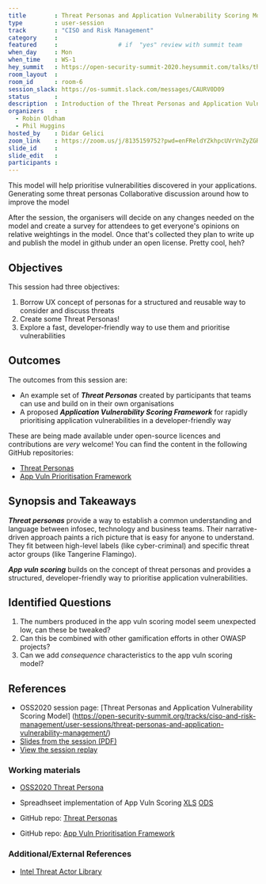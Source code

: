 ```yaml
---
title        : Threat Personas and Application Vulnerability Scoring Model
type         : user-session
track        : "CISO and Risk Management"
category     :
featured     :                 # if  "yes" review with summit team
when_day     : Mon
when_time    : WS-1
hey_summit   : https://open-security-summit-2020.heysummit.com/talks/threat-personas-and-application-vulnerability-scoring-model/
room_layout  :
room_id      : room-6
session_slack: https://os-summit.slack.com/messages/CAURV0D09
status       : 
description  : Introduction of the Threat Personas and Application Vulnerability Scoring Model
organizers   :
  - Robin Oldham
  - Phil Huggins
hosted_by    : Didar Gelici
zoom_link    : https://zoom.us/j/8135159752?pwd=enFReldYZkhpcUVrVnZyZGRoaXI1Zz09
slide_id     : 
slide_edit   : 
participants :
---
```


This model will help prioritise vulnerabilities discovered in your applications. Generating some threat personas Collaborative discussion around how to improve the model

After the session, the organisers will decide on any changes needed on the model and create a survey for attendees to get everyone's opinions on relative weightings in the model. Once that's collected they plan to write up and publish the model in github under an open license. Pretty cool, heh?

## Objectives

This session had three objectives:

1. Borrow UX concept of personas for a structured and reusable way to consider and discuss threats
2. Create some Threat Personas!
3. Explore a fast, developer-friendly way to use them and prioritise vulnerabilities

## Outcomes

The outcomes from this session are:

 - An example set of _**Threat Personas**_ created by participants that teams can use and build on in their own organisations
 - A proposed _**Application Vulnerability Scoring Framework**_ for rapidly prioritising application vulnerabilities in a developer-friendly way

These are being made available under open-source licences and contributions are _very_ welcome! You can find the content in the following GitHub repositories:

 - [Threat Personas](https://github.com/cydea/threat-personas)
 - [App Vuln Prioritisation Framework](https://github.com/oracuk/vsort) 

## Synopsis and Takeaways

_**Threat personas**_ provide a way to establish a common understanding and language between infosec, technology and business teams. Their narrative-driven approach paints a rich picture that is easy for anyone to understand. They fit between high-level labels (like cyber-criminal) and specific threat actor groups (like Tangerine Flamingo).

_**App vuln scoring**_ builds on the concept of threat personas and provides a structured, developer-friendly way to prioritise application vulnerabilities.

## Identified Questions

1. The numbers produced in the app vuln scoring model seem unexpected low, can these be tweaked?
2. Can this be combined with other gamification efforts in other OWASP projects? 
3. Can we add _consequence_ characteristics to the app vuln scoring model?

## References

 - OSS2020 session page: [Threat Personas and Application Vulnerability Scoring Model] (https://open-security-summit.org/tracks/ciso-and-risk-management/user-sessions/threat-personas-and-application-vulnerability-management/)
 - [Slides from the session (PDF)](https://github.com/cydea/threat-personas/blob/master/Threat%20Personas%20and%20Application%20Vulnerability%20Scoring%20Model.pdf)
 - [View the session replay](https://www.youtube.com/watch?v=hSKYJj54bMU) 

### Working materials

 - [OSS2020 Threat Persona](https://github.com/cydea/threat-personas/blob/master/OSS2020%20Threat%20Personas.pdf)
 - Spreadhseet implementation of App Vuln Scoring [XLS](https://github.com/oracuk/vsort/blob/master/OSSS%20Technical%20Vulnerability%20Scoring.xlsx) [ODS](https://github.com/oracuk/vsort/blob/master/OSSS%20Technical%20Vulnerability%20Scoring.ods) 

 - GitHub repo: [Threat Personas](https://github.com/cydea/threat-personas) 
 - GitHub repo: [App Vuln Prioritisation Framework](https://github.com/oracuk/vsort) 

### Additional/External References

 - [Intel Threat Actor Library](https://www.researchgate.net/publication/324091298_Threat_Agent_Library_Helps_Identify_Information_Security_Risks) 
